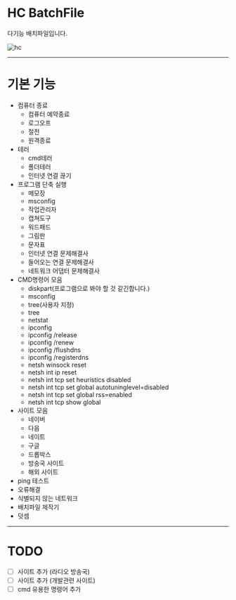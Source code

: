 # HC BatchFile
다기능 배치파일입니다.

![hc](https://user-images.githubusercontent.com/29895665/64072620-601de280-ccbc-11e9-86b3-d0a0522ea2b8.PNG)

----
# 기본 기능
- 컴퓨터 종료
  - 컴퓨터 예약종료
  - 로그오프
  - 절전
  - 원격종료
- 테러
  - cmd테러
  - 폴더테러
  - 인터넷 연결 끊기
- 프로그램 단축 실행
  - 메모장
  - msconfig
  - 작업관리자
  - 캡쳐도구
  - 워드패드
  - 그림판
  - 문자표
  - 인터넷 연결 문제해결사
  - 들어오는 연결 문제해결사
  - 네트워크 어댑터 문제해결사
- CMD명령어 모음
  - diskpart(프로그램으로 봐야 할 것 같긴합니다.)
  - msconfig
  - tree(사용자 지정)
  - tree
  - netstat
  - ipconfig
  - ipconfig /release
  - ipconfig /renew
  - ipconfig /flushdns
  - ipconfig /registerdns
  - netsh winsock reset
  - netsh int ip reset
  - netsh int tcp set heuristics disabled
  - netsh int tcp set global autotuninglevel=disabled
  - netsh int tcp set global rss=enabled
  - netsh int tcp show global
- 사이트 모음
  - 네이버
  - 다음
  - 네이트
  - 구글
  - 드롭박스
  - 방송국 사이트
  - 해외 사이트
- ping 테스트
- 오류해결
 - 식별되지 않는 네트워크
- 배치파일 제작기
- 덧셈

---
# TODO
- [ ] 사이트 추가 (라디오 방송국)
- [ ] 사이트 추가 (개발관련 사이트)
- [ ] cmd 유용한 명령어 추가
